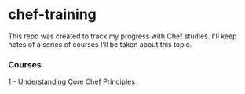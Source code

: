 # chef-training

This repo was created to track my progress with Chef studies. I'll keep notes of a series of courses I'll be taken about this topic.


### Courses

1 - [Understanding Core Chef Principles](chef-training/courses/getting-started-with-chef-fluency.md)
